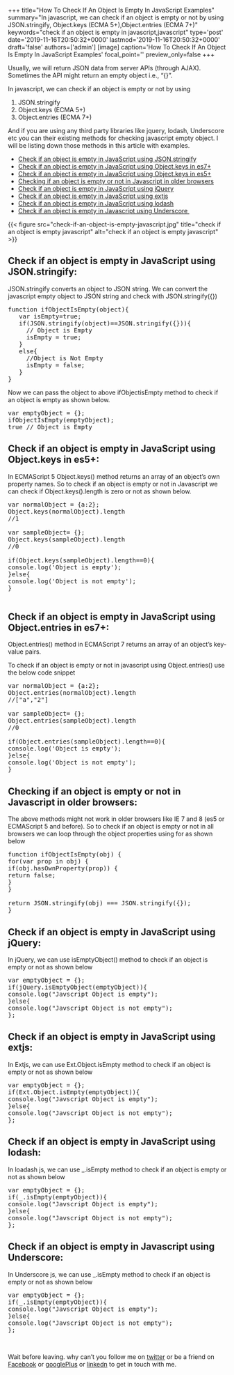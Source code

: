 +++
title="How To Check If An Object Is Empty In JavaScript Examples"
summary="In javascript, we can check if an object is empty or not by using JSON.stringify, Object.keys (ECMA 5+),Object.entries (ECMA 7+)"
keywords="check if an object is empty in javascript,javascript"
type='post'
date='2019-11-16T20:50:32+0000'
lastmod='2019-11-16T20:50:32+0000'
draft='false'
authors=['admin']
[image]
caption='How To Check If An Object Is Empty In JavaScript Examples'
focal_point=''
preview_only=false
+++








Usually, we will return JSON data from server APIs (through AJAX). Sometimes the API might return an empty object i.e., “{}”.

In javascript, we can check if an object is empty or not by using

<ol><li>JSON.stringify</li><li>Object.keys (ECMA 5+)</li><li>Object.entries (ECMA 7+)</li></ol>

And if you are using any third party libraries like jquery, lodash, Underscore etc you can their existing methods for checking javascript empty object. I will be listing down those methods in this article with examples.

<ul><li><a href="#step-1">Check if an object is empty in JavaScript using JSON.stringify</a></li><li><a href="#step-2">Check if an object is empty in JavaScript using Object.keys in es7+</a></li><li><a href="#step-3">Check if an object is empty in JavaScript using Object.keys in es5+</a></li><li><a href="#step-4">Checking if an object is empty or not in Javascript in older browsers</a></li><li><a href="#step-5">Check if an object is empty in JavaScript using jQuery</a></li><li><a href="#step-6">Check if an object is empty in JavaScript using extjs</a></li><li><a href="#step-7">Check if an object is empty in JavaScript using lodash</a></li><li><a href="#step-8">Check if an object is empty in Javascript using Underscore&nbsp;</a></li></ul>

{{< figure src="check-if-an-object-is-empty-javascript.jpg" title="check if an object is empty javascript" alt="check if an object is empty javascript" >}}

## Check if an object is empty in JavaScript using JSON.stringify:

JSON.stringify converts an object to JSON string. We can convert the javascript empty object to JSON string and check with JSON.stringify({})

<pre>function ifObjectIsEmpty(object){
   var isEmpty=true;
   if(JSON.stringify(object)==JSON.stringify({})){
     // Object is Empty
     isEmpty = true;
   }
   else{
     //Object is Not Empty
     isEmpty = false;
   }
}</pre>



Now we can pass the object to above ifObjectisEmpty method to check if an object is empty as shown below.

<pre>var emptyObject = {};
ifObjectIsEmpty(emptyObject);
true // Object is Empty</pre>

## Check if an object is empty in JavaScript using Object.keys in es5+:

In ECMAScript 5 Object.keys() method returns an array of an object’s own property names. So to check if an object is empty or not in Javascript we can check if Object.keys().length is zero or not as shown below.

<pre>var normalObject = {a:2};
Object.keys(normalObject).length
//1

var sampleObject= {};
Object.keys(sampleObject).length
//0

if(Object.keys(sampleObject).length==0){
console.log('Object is empty');
}else{
console.log('Object is not empty');
}

</pre>

## Check if an object is empty in JavaScript using Object.entries in es7+:

Object.entries() method in ECMAScript 7 returns an array of an object’s key-value pairs.

To check if an object is empty or not in javascript using Object.entries() use the below code snippet



<pre>var normalObject = {a:2};
Object.entries(normalObject).length
//["a","2"]

var sampleObject= {};
Object.entries(sampleObject).length
//0

if(Object.entries(sampleObject).length==0){
console.log('Object is empty');
}else{
console.log('Object is not empty');
}</pre>

## Checking if an object is empty or not in Javascript in older browsers:

The above methods might not work in older browsers like IE 7 and 8 (es5 or ECMAScript 5 and before). So to check if an object is empty or not in all browsers we can loop through the object properties using for as shown below

<pre>function ifObjectIsEmpty(obj) {
for(var prop in obj) {
if(obj.hasOwnProperty(prop)) {
return false;
}
}

return JSON.stringify(obj) === JSON.stringify({});
}</pre>

## Check if an object is empty in JavaScript using jQuery:

In jQuery, we can use isEmptyObject() method to check if an object is empty or not as shown below

<pre>var emptyObject = {};
if(jQuery.isEmptyObject(emptyObject)){
console.log("Javscript Object is empty");
}else{
console.log("Javscript Object is not empty");
};</pre>

## Check if an object is empty in JavaScript using extjs:

In Extjs, we can use Ext.Object.isEmpty method to check if an object is empty or not as shown below

<pre>var emptyObject = {};
if(Ext.Object.isEmpty(emptyObject)){
console.log("Javscript Object is empty");
}else{
console.log("Javscript Object is not empty");
};</pre>

## Check if an object is empty in JavaScript using lodash:

In loadash js, we can use _.isEmpty method to check if an object is empty or not as shown below

<pre>var emptyObject = {};
if(_.isEmpty(emptyObject)){
console.log("Javscript Object is empty");
}else{
console.log("Javscript Object is not empty");
};</pre>

## Check if an object is empty in Javascript using Underscore:

In Underscore js, we can use _.isEmpty method to check if an object is empty or not as shown below

<pre>var emptyObject = {};
if(_.isEmpty(emptyObject)){
console.log("Javscript Object is empty");
}else{
console.log("Javscript Object is not empty");
};</pre>

&nbsp;

Wait before leaving.
why can’t you follow me on <a href="https://twitter.com/arungudelli" target="_blank">twitter</a> or be a friend on <a href="https://www.facebook.com/gudelliArun" target="_blank">Facebook</a> or <a href="https://plus.google.com/+ArunkumarGudelli" target="_blank">googlePlus</a> or <a href="https://www.linkedin.com/in/arungudelli/" target="_blank">linkedn</a> to get in touch with me.







